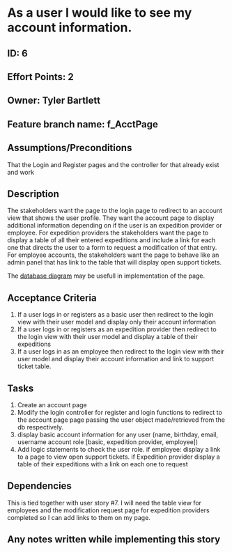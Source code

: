 # As a user I would like to see my account information.

## ID: 6
## Effort Points: 2
## Owner: Tyler Bartlett
## Feature branch name: f_AcctPage

## Assumptions/Preconditions
That the Login and Register pages and the controller for that already exist and work 

## Description
The stakeholders want the page to the login page to redirect to an account view that shows the user profile. They want the account page to display additional information depending on if the user is an expedition provider or employee. For expedition providers the stakeholders want the page to display a table of all their entered expeditions and include a link for each one that directs the user to a form to request a modification of that entry. For employee accounts, the stakeholders want the page to behave like an admin panel that has link to the table that will display open support tickets.

The [database diagram](https://github.com/NickApa/NATRSS/blob/main/Milestone2/BR_ERDiagram_milestone_2.png) may be usefull in implementation of the page.

## Acceptance Criteria
1. If a user logs in or registers as a basic user then redirect to the login view with their user model and display only their account information
2. If a user logs in or registers as an expedition provider then redirect to the login view with their user model and display a table of their expeditions
3.  If a user logs in as an employee then redirect to the login view with their user model and display their account information and link to support ticket table.

## Tasks
1. Create an account page
2. Modify the login controller for register and login functions to redirect to the account page page passing the user object made/retrieved from the db respectively.  
3. display basic account information for any user (name, birthday, email, username account role [basic, expedition provider, employee])
4. Add logic statements to check the user role. if employee: display a link to a page to view open support tickets. if Expedition provider display a table of their expeditions with a link on each one to request  

## Dependencies
This is tied together with user story #7. I will need the table view for employees and the modification request page for expedition providers completed so I can add links to them on my page.

## Any notes written while implementing this story